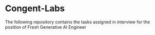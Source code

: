 # Congent-Labs
The following repository contains the tasks assigned in interview for the position of Fresh Generative AI Engineer
